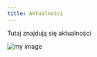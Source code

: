 ```yaml
---
title: Aktualności
---
```


Tutaj znajdują się aktualności

![my image](/images/image.jpg?cropResize=1000,1000)